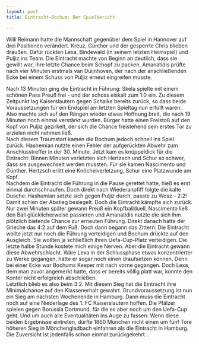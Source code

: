 ```yaml
---
layout: post
title: Eintracht-Bochum: Der Spielbericht

---
```


Willi Reimann hatte die Mannschaft gegenüber dem Spiel in Hannover auf drei Positionen verändert. Kreuz, Günther und der gesperrte Chris blieben draußen. Dafür rückten Lexa, Bindewald (in seinem letzten Heimspiel) und Puljiz ins Team. Die Eintracht machte von Beginn an deutlich, dass sie gewillt war, ihre letzte Chance beim Schopf zu packen. Amanatidis prüfte nach vier Minuten erstmals van Duijnhoven, der nach der anschließenden Ecke bei einem Schuss von Puljiz erneut eingreifen musste.

Nach 13 Minuten ging die Eintracht in Führung: Skela spielte mit einem schönen Pass Preuß frei - und der schoss eiskalt zum 1:0 ein. Zu diesem Zeitpunkt lag Kaiserslautern gegen Schalke bereits zurück, so dass beide Voraussetzungen für ein Endspiel am letzten Spieltag nun erfüllt waren. Also machte sich auf den Rängen wieder etwas Hoffnung breit, die nach 19 Minuten noch einmal verstärkt wurden. Bürger hatte einen Freistoß auf den Kopf von Puljiz gezirkelt, der sich die Chance freistehend sein erstes Tor zu erzielen nicht nehmen ließ.  
Nach diesem Traumstart kamen die Bochum jedoch schnell ins Spiel zurück. Hashemian nutzte einen Fehler der aufgerückten Abwehr zum Anschlusstreffer in der 30. Minute. Jetzt kam es knüppeldick für die Eintracht: Binnen Minuten verletzten sich Hertzsch und Schur so schwer, dass sie ausgewechselt werden mussten. Für sie kamen Nascimento und Günther. Hertzsch erlitt eine Knöchelverletzung, Schur eine Platzwunde am Kopf.  
Nachdem die Eintracht die Führung in die Pause gerettet hatte, hieß es erst einmal durchschnaufen. Doch direkt nach Wiederanpfiff folgte die kalte Dusche: Hashemian setzte sich gegen Puljiz durch, passte zu Wosz - 2:2! Damit schien der Abstieg besiegelt. Doch die Eintracht kämpfte sich zurück. Nur zwei Minuten später gewann Preuß ein Kopfballduell, Nascimento ließ den Ball glücklicherweise passieren und Amanatidis nutzte die sich ihm plötzlich bietende Chance zur erneuten Führung. Direkt danach hatte der Grieche das 4:2 auf dem Fuß. Doch dann begann das Zittern: Die Eintracht wollte jetzt nur noch die Führung verteidigen und Bochum drückte auf den Ausgleich. Sie wollten ja schließlich ihren Uefa-Cup-Platz verteidigen. Die letzte halbe Stunde kostete mich einige Nerven. Aber die Eintracht gewann diese Abwehrschlacht. Wäre Lexa in der Schlussphase etwas konzentrierter zu Werke gegangen, hätte er sogar noch einen draufsetzen können. Denn bei einer Ecke war Bochums Keeper mit nach vorne gegangen. Doch Lexa, dem man zuvor angemerkt hatte, dass er bereits völlig platt war, konnte den Konter nicht erfolgreich abschließen.  
Letztlich blieb es also beim 3:2. Mit diesem Sieg hat die Eintracht ihre Minimalchance auf den Klassenerhalt gewahrt. Grundvoraussetzung ist nun ein Sieg am nächsten Wochenende in Hamburg. Dann muss die Eintracht noch auf eine Niederlage des 1. FC Kaiserslautern hoffen. Die Pfälzer spielen gegen Borussia Dortmund, für die es aber noch um den Uefa-Cup geht. Und um auch alle Eventualitäten ins Auge zu fassen: Wenn diese beiden Ergebnisse eintreten, dürfte 1860 München nicht einen um fünf Tore höheren Sieg in Mönchengladbach einfahren als die Eintracht in Hamburg. Die Zuversicht ist jedenfalls schon einmal zurückgekehrt...
